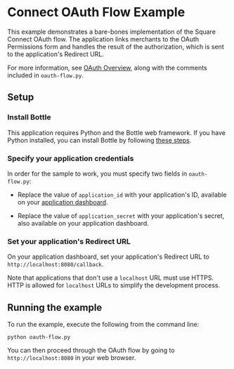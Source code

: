 # Connect OAuth Flow Example

This example demonstrates a bare-bones implementation of the Square Connect OAuth flow. The application links merchants to the OAuth Permissions form and handles the result of the authorization, which is sent to the application's Redirect URL.

For more information, see [OAuth Overview](https://docs.connect.squareup.com/api/connect/v1/#oauth-overview), along with the comments included in `oauth-flow.py`.

## Setup

### Install Bottle

This application requires Python and the Bottle web framework. If you have Python
installed, you can install Bottle by following 
[these steps](http://bottlepy.org/docs/dev/tutorial.html#installation).

### Specify your application credentials

In order for the sample to work, you must specify two fields in `oauth-flow.py`:

* Replace the value of `application_id` with your application's ID, available on your
[application dashboard](https://connect.squareup.com/apps).

* Replace the value of `application_secret` with your application's secret, also available on your application dashboard.

### Set your application's Redirect URL

On your application dashboard, set your application's Redirect URL to `http://localhost:8080/callback`.

Note that applications that don't use a `localhost` URL must use HTTPS. HTTP is allowed for `localhost` URLs to simplify the development process.

## Running the example

To run the example, execute the following from the command line:

    python oauth-flow.py

You can then proceed through the OAuth flow by going to `http://localhost:8080` in your web browser.
